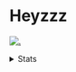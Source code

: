 # Heyzzz  

[![.](https://skillicons.dev/icons?i=js,ts,nextjs,nestjs,mongodb)](https://skillicons.dev)  

<details>
<summary>Stats</summary
<!--START_SECTION:waka-->

```txt
TypeScript    21 hrs 8 mins   ████████████████████░░░░░   79.91 %
JSON          3 hrs 8 mins    ███░░░░░░░░░░░░░░░░░░░░░░   11.90 %
Rust          1 hr 11 mins    █░░░░░░░░░░░░░░░░░░░░░░░░   04.53 %
JavaScript    39 mins         ▓░░░░░░░░░░░░░░░░░░░░░░░░   02.50 %
CSS           9 mins          ░░░░░░░░░░░░░░░░░░░░░░░░░   00.62 %
```

<!--END_SECTION:waka-->
</details>

